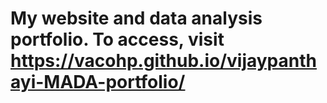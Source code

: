 # My website and data analysis portfolio. To access, visit https://vacohp.github.io/vijaypanthayi-MADA-portfolio/
